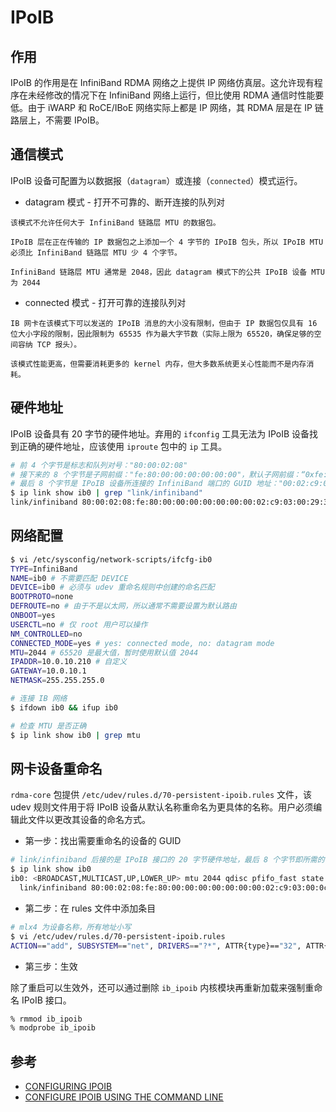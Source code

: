 # IPoIB

## 作用

IPoIB 的作用是在 InfiniBand RDMA 网络之上提供 IP 网络仿真层。这允许现有程序在未经修改的情况下在 InfiniBand 网络上运行，但比使用 RDMA 通信时性能要低。由于 iWARP 和 RoCE/IBoE 网络实际上都是 IP 网络，其 RDMA 层是在 IP 链路层上，不需要 IPoIB。

## 通信模式

IPoIB 设备可配置为以数据报（`datagram`）或连接（`connected`）模式运行。

* datagram 模式 - 打开不可靠的、断开连接的队列对

```plain
该模式不允许任何大于 InfiniBand 链路层 MTU 的数据包。

IPoIB 层在正在传输的 IP 数据包之上添加一个 4 字节的 IPoIB 包头，所以 IPoIB MTU 必须比 InfiniBand 链路层 MTU 少 4 个字节。

InfiniBand 链路层 MTU 通常是 2048，因此 datagram 模式下的公共 IPoIB 设备 MTU 为 2044
```

* connected 模式 - 打开可靠的连接队列对

```plain
IB 网卡在该模式下可以发送的 IPoIB 消息的大小没有限制，但由于 IP 数据包仅具有 16 位大小字段的限制，因此限制为 65535 作为最大字节数（实际上限为 65520，确保足够的空间容纳 TCP 报头）。

该模式性能更高，但需要消耗更多的 kernel 内存，但大多数系统更关心性能而不是内存消耗。
```

## 硬件地址

IPoIB 设备具有 20 字节的硬件地址。弃用的 `ifconfig` 工具无法为 IPoIB 设备找到正确的硬件地址，应该使用 `iproute` 包中的 `ip` 工具。

```sh
# 前 4 个字节是标志和队列对号："80:00:02:08"
# 接下来的 8 个字节是子网前缀："fe:80:00:00:00:00:00:00"，默认子网前缀：“0xfe:80:00:00:00:00:00:00”
# 最后 8 个字节是 IPoIB 设备所连接的 InfiniBand 端口的 GUID 地址："00:02:c9:03:00:29:3e:bb"
$ ip link show ib0 | grep "link/infiniband"
link/infiniband 80:00:02:08:fe:80:00:00:00:00:00:00:00:02:c9:03:00:29:3e:bb brd 00:ff:ff:ff:ff:12:40:1b:ff:ff:00:00:00:00:00:00:ff:ff:ff:ff
```

## 网络配置

```sh
$ vi /etc/sysconfig/network-scripts/ifcfg-ib0
TYPE=InfiniBand
NAME=ib0 # 不需要匹配 DEVICE
DEVICE=ib0 # 必须与 udev 重命名规则中创建的命名匹配
BOOTPROTO=none
DEFROUTE=no # 由于不是以太网，所以通常不需要设置为默认路由
ONBOOT=yes
USERCTL=no # 仅 root 用户可以操作
NM_CONTROLLED=no
CONNECTED_MODE=yes # yes: connected mode, no: datagram mode
MTU=2044 # 65520 是最大值，暂时使用默认值 2044
IPADDR=10.0.10.210 # 自定义
GATEWAY=10.0.10.1
NETMASK=255.255.255.0
```

```sh
# 连接 IB 网络
$ ifdown ib0 && ifup ib0

# 检查 MTU 是否正确
$ ip link show ib0 | grep mtu
```

## 网卡设备重命名

`rdma-core` 包提供 `/etc/udev/rules.d/70-persistent-ipoib.rules` 文件，该 udev 规则文件用于将 IPoIB 设备从默认名称重命名为更具体的名称。用户必须编辑此文件以更改其设备的命名方式。

* 第一步：找出需要重命名的设备的 GUID

```sh
# link/infiniband 后接的是 IPoIB 接口的 20 字节硬件地址，最后 8 个字节即所需的 GUID 地址： “02:c9:03:00:0c:c8:9b”
$ ip link show ib0
ib0: <BROADCAST,MULTICAST,UP,LOWER_UP> mtu 2044 qdisc pfifo_fast state UP mode DEFAULT group default qlen 256
  link/infiniband 80:00:02:08:fe:80:00:00:00:00:00:00:00:02:c9:03:00:0c:c8:9b brd 00:ff:ff:ff:ff:12:40:1b:ff:ff:00:00:00:00:00:00:ff:ff:ff:ff
```

* 第二步：在 rules 文件中添加条目

```sh
# mlx4 为设备名称，所有地址小写
$ vi /etc/udev/rules.d/70-persistent-ipoib.rules
ACTION=="add", SUBSYSTEM=="net", DRIVERS=="?*", ATTR{type}=="32", ATTR{address}=="?*02:c9:03:00:0c:c8:9b", NAME="mlx4_ib0"
```

* 第三步：生效

除了重启可以生效外，还可以通过删除 `ib_ipoib` 内核模块再重新加载来强制重命名 IPoIB 接口。

```sh
% rmmod ib_ipoib
% modprobe ib_ipoib
```

## 参考

* [CONFIGURING IPOIB](https://access.redhat.com/documentation/en-us/red_hat_enterprise_linux/7/html/networking_guide/sec-configuring_ipoib)
* [CONFIGURE IPOIB USING THE COMMAND LINE](https://access.redhat.com/documentation/en-us/red_hat_enterprise_linux/7/html/networking_guide/sec-configure_ipoib_using_the_command_line)
